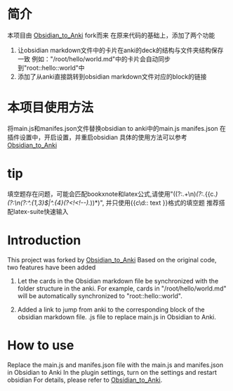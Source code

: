 # 简介
本项目由 [Obsidian_to_Anki](https://github.com/Pseudonium/Obsidian_to_Anki) fork而来
在原来代码的基础上，添加了两个功能
1. 让obsidian markdown文件中的卡片在anki的deck的结构与文件夹结构保存一致
例如："/root/hello/world.md"中的卡片会自动同步到"root::hello::world"中
2. 添加了从anki直接跳转到obsidian markdown文件对应的block的链接

# 本项目使用方法
将main.js和manifes.json文件替换obsidian to anki中的main.js manifes.json
在插件设置中，开启设置，并重启obsidian
具体的使用方法可以参考[Obsidian_to_Anki](https://github.com/Pseudonium/Obsidian_to_Anki)

# tip
填空题存在问题，可能会匹配bookxnote和latex公式,请使用"((?:.+\n)*(?:.*{{c.*)(?:\n(?:^.{1,3}$|^.{4}(?<!<!--).*))*)",
并只使用{{c\d:: text }}格式的填空题
推荐搭配latex-suite快速输入
# Introduction
This project was forked by [Obsidian_to_Anki](https://github.com/Pseudonium/Obsidian_to_Anki) Based on the original code, two features have been added 
1. Let the cards in the Obsidian markdown file be synchronized with the folder structure in the anki. For example, cards in "/root/hello/world.md" will be automatically synchronized to "root::hello::world". 

2. Added a link to jump from anki to the corresponding block of the obsidian markdown file. .js file to replace main.js in Obsidian to Anki. 

# How to use
Replace the main.js and manifes.json file with the main.js and manifes.json in Obsidian to Anki
In the plugin settings, turn on the settings and restart obsidian
For details, please refer to [Obsidian_to_Anki](https://github.com/Pseudonium/Obsidian_to_Anki).